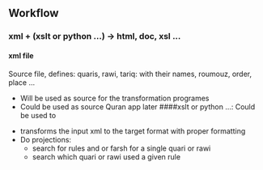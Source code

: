 ## Workflow

### xml + (xslt or python ...) -> html, doc, xsl ... 

#### xml file
Source file, defines:
quaris, rawi, tariq: with their names, roumouz, order, place ...  
- Will be used as source for the transformation programes
- Could be used as source Quran app later 
####xslt or python ...:
Could be used to 
* transforms the input xml to the target format with proper formatting 
* Do projections: 
    * search for rules and or farsh for a single quari or rawi
    * search which quari or rawi used a given rule  
 
  